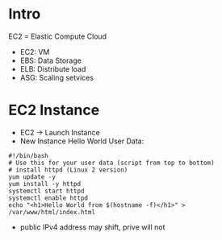 # Intro
EC2 = Elastic Compute Cloud
- EC2: VM
- EBS: Data Storage
- ELB: Distribute load
- ASG: Scaling setvices

# EC2 Instance
- EC2 -> Launch Instance
- New Instance Hello World User Data:
```
#!/bin/bash
# Use this for your user data (script from top to bottom)
# install httpd (Linux 2 version)
yum update -y
yum install -y httpd
systemctl start httpd
systemctl enable httpd
echo "<h1>Hello World from $(hostname -f)</h1>" > /var/www/html/index.html
```
- public IPv4 address may shift, prive will not
